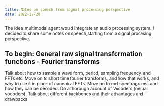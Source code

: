 ```yaml
---
title: Notes on speech from signal processing perspective
date: 2022-12-28
---
```


The ideal multimodal agent would integrate an audio processing system. I decided to share some notes on speech,starting from a signal procesing perspective. 

## To begin: General raw signal transformation functions - Fourier transforms

Talk about how to sample a wave form, period, sampling frequency, and FFTs etc. 
Move on to short time fourier transforms, and how that works, and why to use it in place of canonical FFTs.
Move on to mel spectrograms, and how they can be decoded.
Do a thorough account of Vocoders (nerual vocoders). Talk about different backbones and their advantages and drawbacks

